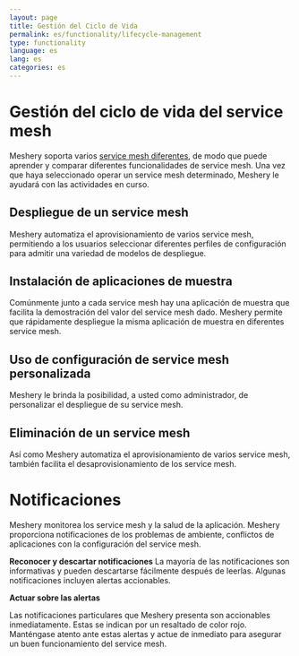 ```yaml
---
layout: page
title: Gestión del Ciclo de Vida
permalink: es/functionality/lifecycle-management
type: functionality
language: es
lang: es
categories: es
---
```


# Gestión del ciclo de vida del service mesh
Meshery soporta varios [service mesh diferentes](installation/adapters), de modo que puede aprender y comparar diferentes funcionalidades de service mesh. Una vez que haya seleccionado operar un service mesh determinado, Meshery le ayudará con las actividades en curso.

## Despliegue de un service mesh
Meshery automatiza el aprovisionamiento de varios service mesh, permitiendo a los usuarios seleccionar diferentes perfiles de configuración para admitir una variedad de modelos de despliegue.

## Instalación de aplicaciones de muestra
Comúnmente junto a cada service mesh hay una aplicación de muestra que facilita la demostración del valor del service mesh dado. Meshery permite que rápidamente despliegue la misma aplicación de muestra en diferentes service mesh.

## Uso de configuración de service mesh personalizada
Meshery le brinda la posibilidad, a usted como administrador, de personalizar el despliegue de su service mesh.

## Eliminación de un service mesh
Así como Meshery automatiza el aprovisionamiento de varios service mesh, también facilita el desaprovisionamiento de los service mesh.

# Notificaciones
Meshery monitorea los service mesh y la salud de la aplicación. Meshery proporciona notificaciones de los problemas de ambiente, conflictos de aplicaciones con la configuración del service mesh.

**Reconocer y descartar notificaciones**
La mayoría de las notificaciones son informativas y pueden descartarse fácilmente después de leerlas. Algunas notificaciones incluyen alertas accionables.

<strong>Actuar sobre las alertas</strong>

Las notificaciones particulares que Meshery presenta son accionables inmediatamente. Estas se indican por un resaltado de color rojo. Manténgase atento ante estas alertas y actue de inmediato para asegurar un buen funcionamiento del service mesh.
